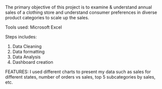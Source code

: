 

The primary objective of this project is to examine & understand annual sales of a clothing store and understand consumer preferences in diverse product categories to scale up the sales.

Tools used: Microsoft Excel

Steps includes:
1. Data Cleaning
2. Data formatting 
3. Data Analysis
4. Dashboard creation

FEATURES: I used different charts to present my data such as sales for different states, number of orders vs sales, top 5 subcategories by sales, etc.
